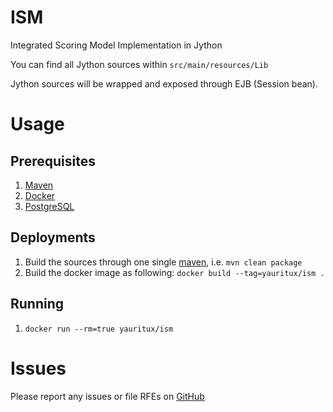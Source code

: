 # ISM 
Integrated Scoring Model Implementation in Jython

You can find all Jython sources within `src/main/resources/Lib`

Jython sources will be wrapped and exposed through EJB (Session bean).

# Usage

## Prerequisites
1. [Maven](https://maven.apache.org)
2. [Docker](https://docs.docker.com/engine/installation/)
3. [PostgreSQL](https://www.postgresql.org/)

## Deployments

1. Build the sources through one single [maven](https://maven.apache.org), i.e. `mvn clean package`
2. Build the docker image as following: `docker build --tag=yauritux/ism .`

## Running
1. `docker run --rm=true yauritux/ism`

# Issues

Please report any issues or file RFEs on [GitHub](https://github.com/yauritux/ism/issues)

